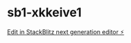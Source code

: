 # sb1-xkkeive1

[Edit in StackBlitz next generation editor ⚡️](https://stackblitz.com/~/github.com/sriharsha557/sb1-xkkeive1)